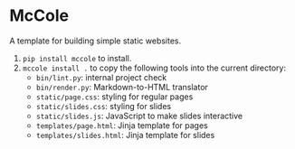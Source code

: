 # McCole

A template for building simple static websites.

1.  `pip install mccole` to install.
2.  `mccole install .` to copy the following tools into the current directory:
    -   `bin/lint.py`: internal project check
    -   `bin/render.py`: Markdown-to-HTML translator
    -   `static/page.css`: styling for regular pages
    -   `static/slides.css`: styling for slides
    -   `static/slides.js`: JavaScript to make slides interactive
    -   `templates/page.html`: Jinja template for pages
    -   `templates/slides.html`: Jinja template for slides
